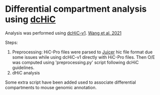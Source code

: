 # Differential compartment analysis using [dcHiC](https://github.com/ay-lab/dcHiC)

Analysis was performed using [dcHiC-v1](https://github.com/ay-lab/dcHiC/wiki/dcHiC-V1-Wiki-Documentation). [Wang et al. 2021](https://www.biorxiv.org/content/10.1101/2021.02.02.429297v1)

Steps:

1. Preprocessing: HiC-Pro files were parsed to [Juicer]() hic file format due some issues while using dcHiC-v1 directly with HiC-Pro files. Then O/E was computed using 'preprocessing.py' script following dcHiC guidelines.  
2. dHiC analysis

Some extra script have been added used to associate differential compartments to mouse genomic annotation.
